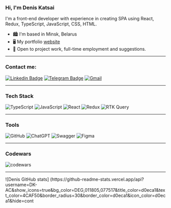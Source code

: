 ### Hi, I'm Denis Katsai

<div>
<p align="left">
I'm a front-end developer with experience in creating SPA using React, Redux, TypeScript, JavaScript, CSS, HTML.
</p>
</div>

- 🏙 I'm based in Minsk, Belarus
- 🖥 My portfolio [website](https://dk-ac.github.io/portfolio/)
- 🤝 Open to project work, full-time employment and suggestions.

<hr>

<h3>Contact me:</h3>

[![Linkedin Badge](https://img.shields.io/badge/linkedin-%230077B5.svg?style=for-the-badge&logo=linkedin&logoColor=white)](https://www.linkedin.com/in/deniskatsai/)
[![Telegram Badge](https://img.shields.io/badge/Telegram-2CA5E0?style=for-the-badge&logo=telegram&logoColor=white)](https://t.me/Dk_Auto_Chess)
[![Gmail](https://img.shields.io/badge/Gmail-D14836?style=for-the-badge&logo=gmail&logoColor=white)](mailto:denkacaj@gmail.com)

<hr>

### Tech Stack
![TypeScript](https://img.shields.io/badge/TypeScript-007ACC?style=for-the-badge&logo=typescript&logoColor=white) 
![JavaScript](https://img.shields.io/badge/JavaScript-F7DF1E?style=for-the-badge&logo=JavaScript&logoColor=black) 
![React](https://img.shields.io/badge/React-20232A?style=for-the-badge&logo=react&logoColor=61DAFB)
![Redux](https://img.shields.io/badge/Redux-593D88?style=for-the-badge&logo=redux&logoColor=white) 
![RTK Query](https://img.shields.io/badge/rtk%20query-593D88?style=for-the-badge&logo=redux&logoColor=white) 

<hr>

### Tools
![GitHub](https://img.shields.io/badge/github-%23121011.svg?style=for-the-badge&logo=github&logoColor=white)
![ChatGPT](https://img.shields.io/badge/chatGPT-74aa9c?style=for-the-badge&logo=openai&logoColor=white)
![Swagger](https://img.shields.io/badge/-Swagger-%23Clojure?style=for-the-badge&logo=swagger&logoColor=white)
![Figma](https://img.shields.io/badge/Figma-F24E1E?style=for-the-badge&logo=figma&logoColor=white)

<hr>

### Codewars
![codewars](https://www.codewars.com/users/DK-AC/badges/large)

<hr>
![Denis GitHub stats]
(https://github-readme-stats.vercel.app/api?username=DK-AC&show_icons=true&bg_color=DEG,011805,077517&title_color=d0eca1&text_color=4CAF50&border_radius=30&border_color=d0eca1&icon_color=d0eca1&hide=cont


